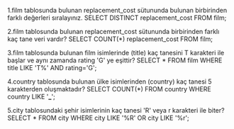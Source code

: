 1.film tablosunda bulunan replacement_cost sütununda bulunan birbirinden farklı değerleri sıralayınız.
SELECT DISTINCT replacement_cost FROM film;

2.film tablosunda bulunan replacement_cost sütununda birbirinden farklı kaç tane veri vardır?
SELECT COUNT(\*) replacement_cost FROM film;

3.film tablosunda bulunan film isimlerinde (title) kaç tanesini T karakteri ile başlar ve aynı zamanda rating 'G' ye eşittir?
SELECT \* FROM film WHERE title LIKE 'T%'
AND rating='G';

4.country tablosunda bulunan ülke isimlerinden (country) kaç tanesi 5 karakterden oluşmaktadır?
SELECT COUNT(\*) FROM country WHERE country LIKE '**\_**';

5.city tablosundaki şehir isimlerinin kaç tanesi 'R' veya r karakteri ile biter?
SELECT \* FROM city WHERE city LIKE '%R'
OR city LIKE '%r';
